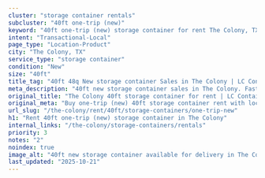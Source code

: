 ```yaml
---
cluster: "storage container rentals"
subcluster: "40ft one-trip (new)"
keyword: "40ft one-trip (new) storage container for rent The Colony, TX"
intent: "Transactional-Local"
page_type: "Location-Product"
city: "The Colony, TX"
service_type: "storage container"
condition: "New"
size: "40ft"
title_tag: "40ft 48q New storage container Sales in The Colony | LC Container"
meta_description: "40ft new storage container sales in The Colony. Fast delivery, competitive pricing. Serving storage containers area. Quote ID: R4E. Call (214) 524-4168 for your free quote today."
original_title: "The Colony 40ft storage container for rent | LC Container"
original_meta: "Buy one-trip (new) 40ft storage container rent with local delivery in The Colony, TX. LC Container — local Since 2003. Request a fast quote today."
url_slug: "/the-colony/rent/40ft/storage-containers/one-trip-new"
h1: "Rent 40ft one-trip (new) storage container in The Colony"
internal_links: "/the-colony/storage-containers/rentals"
priority: 3
notes: "2"
noindex: true
image_alt: "40ft new storage container available for delivery in The Colony"
last_updated: "2025-10-21"
---
```


<!-- TODO: Add unique city/inventory copy, images, and internal links here. -->
